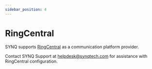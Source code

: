 ```yaml
---
sidebar_position: 4
---
```


# RingCentral
SYNQ supports [RingCentral](https://www.ringcentral.com/) as a communication platform provider.

Contact SYNQ Support at helpdesk@synqtech.com for assistance with RingCentral configuration. 
